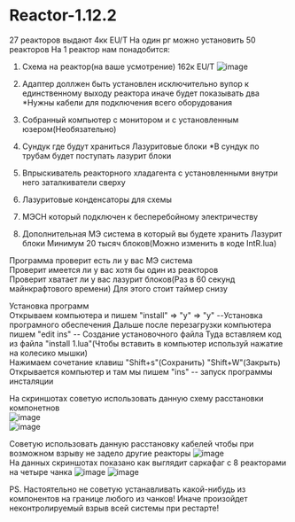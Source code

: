 # Reactor-1.12.2 
27 реакторов выдают 4кк EU/T На один рг можно установить 50 реакторов
На 1 реактор нам понадобится: 
1. Схема на реактор(на ваше усмотрение) 162к EU/T 
![image](https://user-images.githubusercontent.com/62590518/155904003-efbc3989-63fa-458d-997a-c390ccf51342.png)
   
2. Адаптер доллжен быть установлен исключительно вупор к единственному выходу реактора иначе будет показывать два   *Нужны кабели для подключения всего оборудования  
3. Собранный компьютер с монитором и с установленным юзером(Необязательно)  
4. Сундук где будут храниться Лазуритовые блоки *В сундук по трубам будет поступать лазурит блоки  
5. Впрыскиватель реакторного хладагента  с установленными внутри него заталкиватели сверху
6. Лазуритовые конденсаторы для схемы  
7. МЭСН который подключен к бесперебойному электричеству  
8. Дополнительная МЭ система в который вы будете хранить Лазурит блоки Минимум 20 тысяч блоков(Можно изменить в коде IntR.lua) 

Программа проверит есть ли у вас МЭ система  
Проверит имеется ли у вас хотя бы один из реакторов  
Проверит хватает ли у вас лазурит блоков(Раз в 60 секунд майнкрафтового времени) Для этого стоит таймер снизу  


Установка программ  
Открываем компьютера и пишем "install" => "y" => "y"  --Установка програмного обеспечения
Дальше после перезагрузки компьютера пишем "edit ins"  -- Создание установочного файла
Туда вставляем код из файла "install 1.lua"(Чтобы вставить в компьютер используй нажатие на колесико мышки)  
Нажимаем сочетание клавиш "Shift+s"(Сохранить) "Shift+W"(Закрыть)  
Открывается компьютер и там мы пишем "ins" -- запуск программы инсталяции  


 На скриншотах советую использовать данную схему расстановки компонетнов  
![image](https://user-images.githubusercontent.com/62590518/155903487-8aea52dd-34cb-4a7f-8945-5af97561b5b7.png)  
![image](https://user-images.githubusercontent.com/62590518/155903514-e25fc21c-d4df-49eb-846f-d8df32246964.png)  

Советую использовать данную расстановку кабелей чтобы при возможном взрыву не задело другие реакторы
![image](https://user-images.githubusercontent.com/62590518/155903559-b1ab0dd4-2468-4c7c-a334-8022221f5326.png)  
На данных скриншотах показано как выглядит саркафаг с 8 реакторами на четыре чанка
![image](https://user-images.githubusercontent.com/62590518/155903597-422f58ee-3037-4470-a76e-77d70c87622c.png) 
![image](https://user-images.githubusercontent.com/62590518/155903615-12ca2cef-7ad9-4425-a25b-d5b0cf933304.png)  


PS. Настоятельно не советую устанавливать какой-нибудь из компонентов на границе любого из чанков! Иначе произойдет неконтролируемый взрыв всей системы при рестарте!  














